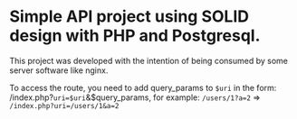 # Simple API project using SOLID design with PHP and Postgresql.

This project was developed with the intention of being consumed by some server software like nginx.

To access the route, you need to add query_params to `$uri` in the form: /index.php?`uri=$uri`&$query_params, for example: `/users/1?a=2` => `/index.php?uri=/users/1&a=2`